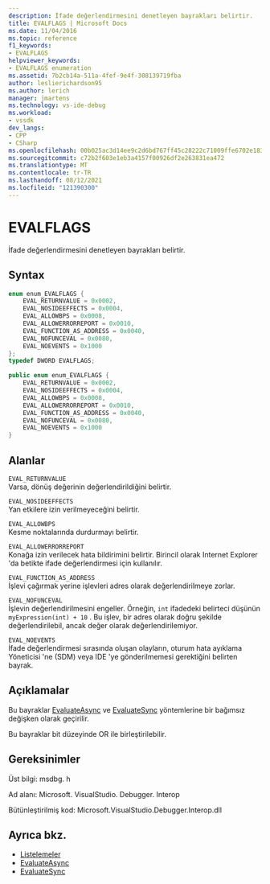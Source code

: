 ```yaml
---
description: İfade değerlendirmesini denetleyen bayrakları belirtir.
title: EVALFLAGS | Microsoft Docs
ms.date: 11/04/2016
ms.topic: reference
f1_keywords:
- EVALFLAGS
helpviewer_keywords:
- EVALFLAGS enumeration
ms.assetid: 7b2cb14a-511a-4fef-9e4f-308139719fba
author: leslierichardson95
ms.author: lerich
manager: jmartens
ms.technology: vs-ide-debug
ms.workload:
- vssdk
dev_langs:
- CPP
- CSharp
ms.openlocfilehash: 00b025ac3d14ee9c2d6bd767ff45c28222c71009ffe6702e183ffe705e3eaf31
ms.sourcegitcommit: c72b2f603e1eb3a4157f00926df2e263831ea472
ms.translationtype: MT
ms.contentlocale: tr-TR
ms.lasthandoff: 08/12/2021
ms.locfileid: "121390300"
---
```

# <a name="evalflags"></a>EVALFLAGS
İfade değerlendirmesini denetleyen bayrakları belirtir.

## <a name="syntax"></a>Syntax

```cpp
enum enum_EVALFLAGS {
    EVAL_RETURNVALUE = 0x0002,
    EVAL_NOSIDEEFFECTS = 0x0004,
    EVAL_ALLOWBPS = 0x0008,
    EVAL_ALLOWERRORREPORT = 0x0010,
    EVAL_FUNCTION_AS_ADDRESS = 0x0040,
    EVAL_NOFUNCEVAL = 0x0080,
    EVAL_NOEVENTS = 0x1000
};
typedef DWORD EVALFLAGS;
```

```csharp
public enum enum_EVALFLAGS {
    EVAL_RETURNVALUE = 0x0002,
    EVAL_NOSIDEEFFECTS = 0x0004,
    EVAL_ALLOWBPS = 0x0008,
    EVAL_ALLOWERRORREPORT = 0x0010,
    EVAL_FUNCTION_AS_ADDRESS = 0x0040,
    EVAL_NOFUNCEVAL = 0x0080,
    EVAL_NOEVENTS = 0x1000
}
```

## <a name="fields"></a>Alanlar
`EVAL_RETURNVALUE`\
Varsa, dönüş değerinin değerlendirildiğini belirtir.

`EVAL_NOSIDEEFFECTS`\
Yan etkilere izin verilmeyeceğini belirtir.

`EVAL_ALLOWBPS`\
Kesme noktalarında durdurmayı belirtir.

`EVAL_ALLOWERRORREPORT`\
Konağa izin verilecek hata bildirimini belirtir. Birincil olarak Internet Explorer 'da betikte ifade değerlendirmesi için kullanılır.

`EVAL_FUNCTION_AS_ADDRESS`\
İşlevi çağırmak yerine işlevleri adres olarak değerlendirilmeye zorlar.

`EVAL_NOFUNCEVAL`\
İşlevin değerlendirilmesini engeller. Örneğin, `int` ifadedeki belirteci düşünün `myExpression(int) + 10` . Bu işlev, bir adres olarak doğru şekilde değerlendirilebil, ancak değer olarak değerlendirilemiyor.

`EVAL_NOEVENTS`\
İfade değerlendirmesi sırasında oluşan olayların, oturum hata ayıklama Yöneticisi 'ne (SDM) veya IDE 'ye gönderilmemesi gerektiğini belirten bayrak.

## <a name="remarks"></a>Açıklamalar
Bu bayraklar [EvaluateAsync](../../../extensibility/debugger/reference/idebugexpression2-evaluateasync.md) ve [EvaluateSync](../../../extensibility/debugger/reference/idebugexpression2-evaluatesync.md) yöntemlerine bir bağımsız değişken olarak geçirilir.

Bu bayraklar bit düzeyinde OR ile birleştirilebilir.

## <a name="requirements"></a>Gereksinimler
Üst bilgi: msdbg. h

Ad alanı: Microsoft. VisualStudio. Debugger. Interop

Bütünleştirilmiş kod: Microsoft.VisualStudio.Debugger.Interop.dll

## <a name="see-also"></a>Ayrıca bkz.
- [Listelemeler](../../../extensibility/debugger/reference/enumerations-visual-studio-debugging.md)
- [EvaluateAsync](../../../extensibility/debugger/reference/idebugexpression2-evaluateasync.md)
- [EvaluateSync](../../../extensibility/debugger/reference/idebugexpression2-evaluatesync.md)
